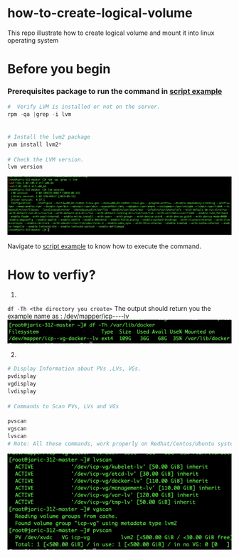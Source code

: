 # how-to-create-logical-volume

This repo illustrate how to create logical volume and mount it into linux operating system

# Before you begin

### Prerequisites package to run the command in [script example](scripts/example.sh)

```s
#  Verify LVM is installed or not on the server.
rpm -qa |grep -i lvm


# Install the lvm2 package
yum install lvm2*

# Check the LVM version.
lvm version
```

<img src="imgs/example.png">

Navigate to [script example](scripts/example.sh) to know how to execute the command.

# How to verfiy?

1.

`df -Th <the directory you create>`
The output should return you the example name as : /dev/mapper/icp--<logical volume you create just now>--lv
<img src="imgs/example1.png">

2.

```bash
# Display Information about PVs ,LVs, VGs.
pvdisplay
vgdisplay
lvdisplay

# Commands to Scan PVs, LVs and VGs

pvscan
vgscan
lvscan
# Note: All these commands, work properly on Redhat/Centos/Ubuntu systems
```

<img src="imgs/example3.png">
